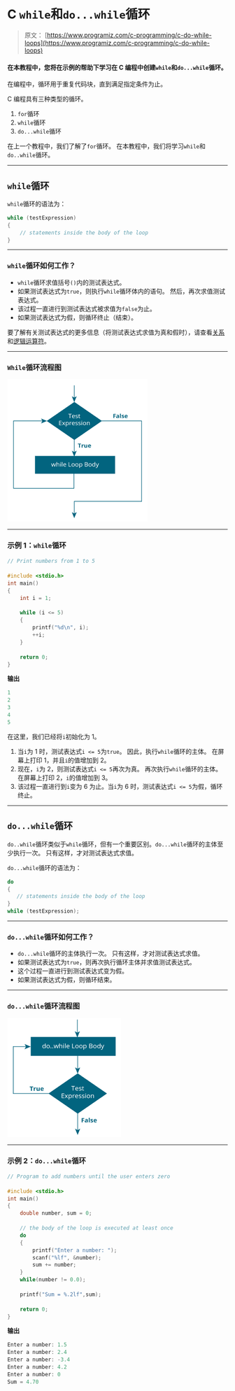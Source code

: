 # C `while`和`do...while`循环

> 原文： [https://www.programiz.com/c-programming/c-do-while-loops](https://www.programiz.com/c-programming/c-do-while-loops)

#### 在本教程中，您将在示例的帮助下学习在 C 编程中创建`while`和`do...while`循环。

在编程中，循环用于重复代码块，直到满足指定条件为止。

C 编程具有三种类型的循环。

1.  `for`循环
2.  `while`循环
3.  `do...while`循环

在上一个教程中，我们了解了`for`循环。 在本教程中，我们将学习`while`和`do..while`循环。

* * *

## `while`循环

`while`循环的语法为：

```c
while (testExpression) 
{
    // statements inside the body of the loop 
}
```

* * *

### `while`循环如何工作？

*   `while`循环求值括号`()`内的测试表达式。
*   如果测试表达式为`true`，则执行`while`循环体内的语句。 然后，再次求值测试表达式。
*   该过程一直进行到测试表达式被求值为`false`为止。
*   如果测试表达式为假，则循环终止（结束）。

要了解有关测试表达式的更多信息（将测试表达式求值为真和假时），请查看[关系](/c-programming/c-operators#relational "C Relational operators")和[逻辑运算符](/c-programming/c-operators#logical "C logical operators")。

* * *

### `While`循环流程图

![flowchart of while loop in C programming](img/ce6526495f906ab3e0c51a8580b33001.png "while loop flowchart")

* * *

### 示例 1：`while`循环

```c
// Print numbers from 1 to 5

#include <stdio.h>
int main()
{
    int i = 1;

    while (i <= 5)
    {
        printf("%d\n", i);
        ++i;
    }

    return 0;
}
```

**输出**

```c
1
2
3
4
5

```

在这里，我们已经将`i`初始化为 1。

1.  当`i`为 1 时，测试表达式`i <= 5`为`true`。 因此，执行`while`循环的主体。 在屏幕上打印 1，并且`i`的值增加到 2。
2.  现在，`i`为 2，则测试表达式`i <= 5`再次为真。 再次执行`while`循环的主体。 在屏幕上打印 2，`i`的值增加到 3。
3.  该过程一直进行到`i`变为 6 为止。当`i`为 6 时，测试表达式`i <= 5`为假，循环终止。

* * *

## `do...while`循环

`do..while`循环类似于`while`循环，但有一个重要区别。`do...while`循环的主体至少执行一次。 只有这样，才对测试表达式求值。

`do...while`循环的语法为：

```c
do
{
   // statements inside the body of the loop
}
while (testExpression);
```

* * *

### `do...while`循环如何工作？

*   `do...while`循环的主体执行一次。 只有这样，才对测试表达式求值。
*   如果测试表达式为`true`，则再次执行循环主体并求值测试表达式。
*   这个过程一直进行到测试表达式变为假。
*   如果测试表达式为假，则循环结束。

* * *

### `do...while`循环流程图

![do while loop flowchart in C programming](img/158f8549bebce61a896ff9583be5837b.png "do while loop flowchart")

* * *

### 示例 2：`do...while`循环

```c
// Program to add numbers until the user enters zero

#include <stdio.h>
int main()
{
    double number, sum = 0;

    // the body of the loop is executed at least once
    do
    {
        printf("Enter a number: ");
        scanf("%lf", &number);
        sum += number;
    }
    while(number != 0.0);

    printf("Sum = %.2lf",sum);

    return 0;
}
```

**输出**

```c
Enter a number: 1.5
Enter a number: 2.4
Enter a number: -3.4
Enter a number: 4.2
Enter a number: 0
Sum = 4.70

```